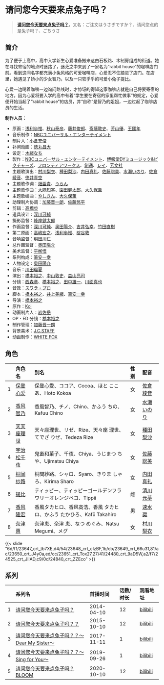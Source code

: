 # 请问您今天要来点兔子吗？


> <u>**[请问您今天要来点兔子吗？](https://bgm.tv/subject/88287)**</u>，又名：ご注文はうさぎですか？、请问您点的是兔子吗？、ごちうさ

## 简介

为了便于上高中，高中入学新生心爱准备搬来这由石板路、木制房组成的街道。她在寻找寄宿的地点时迷路了，迷茫之中来到了一家名为“rabbit house”的咖啡店门前。看到这间名字都充满小兔风格的可爱咖啡店，心爱忍不住踏进了店门。在店里，她遇见了娇小的少女智乃，以及一只软乎乎的可爱小兔子提比。

心爱一边喝着咖啡一边询问路线时，才惊讶的得知这家咖啡店就是自己将要寄宿的地方。因为心爱将要入学的高中有着“学生要在寄宿的家里帮忙做事”的规定，心爱便开始当起了“rabbit house”的店员，并“自称”是智乃的姐姐，一边过起了咖啡店员的生活。

**制作人员：**
- 原画：[浅利歩惟](https://bgm.tv/person/32583)、[秋山泰彦](https://bgm.tv/person/22962)、[藤井俊郎](https://bgm.tv/person/28315)、[斎藤敦史](https://bgm.tv/person/12631)、[芳山優](https://bgm.tv/person/41367)、[王國年](https://bgm.tv/person/13926)
- 音乐制作：[NBCユニバーサル・エンターテイメント](https://bgm.tv/person/3750)
- 制片人：[小倉充俊](https://bgm.tv/person/26278)
- 补间动画：[徳丸昌大](https://bgm.tv/person/41597)
- 设定：[木緒なち](https://bgm.tv/person/6561)
- 製作：[NBCユニバーサル・エンターテイメント](https://bgm.tv/person/3750)、[博報堂DYミュージック&amp;ピクチャーズ](https://bgm.tv/person/3278)、[フロンティアワークス](https://bgm.tv/person/1495)、[創通](https://bgm.tv/person/182)、[レイ](https://bgm.tv/person/49296)、[芳文社](https://bgm.tv/person/6006)
- 主题歌演出：[村川梨衣](https://bgm.tv/person/9096)、[種田梨沙](https://bgm.tv/person/8138)、[内田真礼](https://bgm.tv/person/6724)、[佐藤聡美](https://bgm.tv/person/5003)、[水瀬いのり](https://bgm.tv/person/10868)、[佐倉綾音](https://bgm.tv/person/5745)、[徳井青空](https://bgm.tv/person/7278)
- 主题歌作词：[畑亜貴](https://bgm.tv/person/7329)、[うらん](https://bgm.tv/person/13722)
- 主题歌作曲：[大隅知宇](https://bgm.tv/person/10857)、[園田健太郎](https://bgm.tv/person/13811)、[大久保薫](https://bgm.tv/person/3455)
- 主题歌编曲：[やしきん](https://bgm.tv/person/9355)、[大久保薫](https://bgm.tv/person/3455)
- 助理制片协调：[加藤晋一朗](https://bgm.tv/person/37273)、[佐藤悠平](https://bgm.tv/person/58898)
- 剪辑：[高橋歩](https://bgm.tv/person/11895)
- 道具设计：[深川可純](https://bgm.tv/person/14527)
- 摄影监督：[峰岸健太郎](https://bgm.tv/person/13333)
- 作画监督：[深川可純](https://bgm.tv/person/14527)、[奥田陽介](https://bgm.tv/person/12757)、[吉井弘幸](https://bgm.tv/person/25486)、[竹田直樹](https://bgm.tv/person/16022)
- 第二原画：[高嶋宏之](https://bgm.tv/person/33697)、[浅利歩惟](https://bgm.tv/person/32583)、[碇谷敦](https://bgm.tv/person/12343)
- 音响监督：[明田川仁](https://bgm.tv/person/477)
- 总作画监督：[奥田陽介](https://bgm.tv/person/12757)
- 美术监督：[平栁悟](https://bgm.tv/person/14176)
- 系列构成：[筆安一幸](https://bgm.tv/person/3358)
- 人物设定：[奥田陽介](https://bgm.tv/person/12757)
- 音乐：[川田瑠夏](https://bgm.tv/person/9908)
- 演出：[橋本裕之](https://bgm.tv/person/13018)、[中山敦史](https://bgm.tv/person/14065)、[益山亮司](https://bgm.tv/person/11783)
- 分镜：[西森章](https://bgm.tv/person/1349)、[橋本裕之](https://bgm.tv/person/13018)、[田中雄一](https://bgm.tv/person/3611)、[川面真也](https://bgm.tv/person/7866)
- 音效：[スワラ・プロ](https://bgm.tv/person/2662)
- 脚本：[橋本裕之](https://bgm.tv/person/13018)、[井上美緒](https://bgm.tv/person/14854)、[筆安一幸](https://bgm.tv/person/3358)
- 导演：[橋本裕之](https://bgm.tv/person/13018)
- 原作：[Koi](https://bgm.tv/person/13864)
- 动画制片人：[岩佐岳](https://bgm.tv/person/49157)
- OP・ED 分镜：[橋本裕之](https://bgm.tv/person/13018)
- 制作管理：[加藤晋一朗](https://bgm.tv/person/37273)
- 背景美术：[J.C.STAFF](https://bgm.tv/person/390)
- 动画制作：[WHITE FOX](https://bgm.tv/person/7512)

## 角色

|     |   角色名   |   别名  | 性别 |  配音  |
|:--- |:------  |:----      |:---  |:--   |
| 1 | [保登心爱](https://bgm.tv/character/23647) | 保登心愛、ココア、Cocoa、ほと ここあ、Hoto Kokoa | 女 | [佐倉綾音](https://bgm.tv/person/5745) |
| 2 | [香风智乃](https://bgm.tv/character/23648) | 香風智乃、チノ、Chino、かふう ちの、Kafuu Chino | 女 | [水瀬いのり](https://bgm.tv/person/10868) |
| 3 | [天天座理世](https://bgm.tv/character/23649) | 天々座理世、リゼ、Rize、天々座 理世、てでざ りぜ、Tedeza Rize | 女 | [種田梨沙](https://bgm.tv/person/8138) |
| 4 | [宇治松千夜](https://bgm.tv/character/23650) | 鬼畜和菓子、千夜、Chiya、うじまつ ちや、Ujimatsu Chiya | 女 | [佐藤聡美](https://bgm.tv/person/5003) |
| 5 | [桐间纱路](https://bgm.tv/character/23651) | 桐間紗路、シャロ、Syaro、きりま しゃろ、Kirima Sharo | 女 | [内田真礼](https://bgm.tv/person/6724) |
| 6 | [提比](https://bgm.tv/character/24480) | ティッピー、ティッピーゴールデンフラワリーオレンジペコ、Tippii | 雌 | [清川元夢](https://bgm.tv/person/3915) |
| 7 | [香风隆宏](https://bgm.tv/character/24525) | 香風タカヒロ、香风高浩、香風 タカヒロ、かふう たかひろ、Kafū Takahiro | 男 | [速水奨](https://bgm.tv/person/3898) |
| 8 | [奈津惠](https://bgm.tv/character/24840) | 奈津恵、奈津 恵、なつ めぐみ、Natsu Megumi、メグ | 女 | [村川梨衣](https://bgm.tv/person/9096) |

{{< slide "6d/f1/23647_crt_tb7XE,d4/54/23648_crt_cIzBF,1b/cb/23649_crt_66u31,81/ac/23650_crt_J4y0a,ed/cc/23651_crt_Tox27,27/41/24480_crt_9aD5W,a2/f7/24525_crt_JIiAD,c9/0d/24840_crt_ZZEco" >}}

## 系列

|     |   系列名   |   首播时间  | 话数/时长  | 观看地址 |
|:---  |:------    |:----      |:---       |:---  |
| 1 |[请问您今天要来点兔子吗？](https://bgm.tv/subject/88287)| 2014-04-10 | 12 | [bilibili](https://www.bilibili.com/bangumi/play/ep95840)  |
| 2 |[请问您今天要来点兔子吗？？](https://bgm.tv/subject/123568)| 2015-10-10 | 12 | [bilibili](https://www.bilibili.com/bangumi/play/ss2762)  |
| 3 |[请问您今天要来点兔子吗？？～Dear My Sister～](https://bgm.tv/subject/181995)| 2017-11-11 | 1 | [bilibili](https://www.bilibili.com/bangumi/play/ss24702)  |
| 4 |[请问您今天要来点兔子吗？？～Sing for You～](https://bgm.tv/subject/260772)| 2019-09-26 | 1 | [bilibili](https://www.bilibili.com/bangumi/play/ss30288)  |
| 5 |[请问您今天要来点兔子吗？BLOOM](https://bgm.tv/subject/260770)| 2020-10-10 | 12 | [bilibili](https://www.bilibili.com/bangumi/play/ss34415)  |



